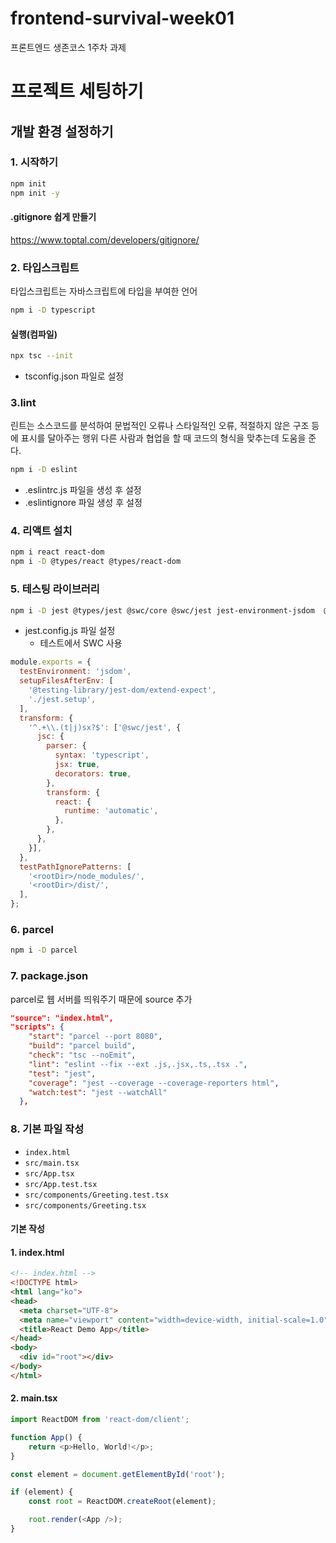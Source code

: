 # frontend-survival-week01

프론트엔드 생존코스 1주차 과제

# 프로젝트 세팅하기

## 개발 환경 설정하기
### 1. 시작하기
```sh
npm init
npm init -y
```

#### .gitignore 쉽게 만들기
https://www.toptal.com/developers/gitignore/

### 2. 타입스크립트

타입스크립트는 자바스크립트에 타입을 부여한 언어

```sh
npm i -D typescript
```
#### 실행(컴파일)
```sh
npx tsc --init
```
- tsconfig.json 파일로 설정

### 3.lint

린트는 소스코드를 분석하여 문법적인 오류나 스타일적인 오류, 적절하지 않은 구조 등에 표시를 달아주는 행위
다른 사람과 협업을 할 때 코드의 형식을 맞추는데 도움을 준다.

```sh
npm i -D eslint
```
- .eslintrc.js 파일을 생성 후 설정 
- .eslintignore 파일 생성 후 설정

### 4. 리액트 설치
```sh
npm i react react-dom
npm i -D @types/react @types/react-dom
```

### 5. 테스팅 라이브러리
```sh
npm i -D jest @types/jest @swc/core @swc/jest jest-environment-jsdom  @testing-library/react @testing-library/jest-dom
```

- jest.config.js 파일 설정
  - 테스트에서 SWC 사용

```javascript
module.exports = {
  testEnvironment: 'jsdom',
  setupFilesAfterEnv: [
    '@testing-library/jest-dom/extend-expect',
    './jest.setup',
  ],
  transform: {
    '^.+\\.(t|j)sx?$': ['@swc/jest', {
      jsc: {
        parser: {
          syntax: 'typescript',
          jsx: true,
          decorators: true,
        },
        transform: {
          react: {
            runtime: 'automatic',
          },
        },
      },
    }],
  },
  testPathIgnorePatterns: [
    '<rootDir>/node_modules/',
    '<rootDir>/dist/',
  ],
};
```

### 6. parcel

```sh
npm i -D parcel
```

### 7. package.json

parcel로 웹 서버를 띄워주기 때문에 source 추가

```json
"source": "index.html", 
"scripts": {
    "start": "parcel --port 8080",
    "build": "parcel build",
    "check": "tsc --noEmit",
    "lint": "eslint --fix --ext .js,.jsx,.ts,.tsx .",
    "test": "jest",
    "coverage": "jest --coverage --coverage-reporters html",
    "watch:test": "jest --watchAll"
  },
```

### 8. 기본 파일 작성
- `index.html`
- `src/main.tsx`
- `src/App.tsx`
- `src/App.test.tsx`
- `src/components/Greeting.test.tsx`
- `src/components/Greeting.tsx`

#### 기본 작성
#### 1. index.html
```html
<!-- index.html -->
<!DOCTYPE html>
<html lang="ko">
<head>
  <meta charset="UTF-8">
  <meta name="viewport" content="width=device-width, initial-scale=1.0">
  <title>React Demo App</title>
</head>
<body>
  <div id="root"></div>
</body>
</html>
```

#### 2. main.tsx
```typescript
import ReactDOM from 'react-dom/client';

function App() {
	return <p>Hello, World!</p>;
}

const element = document.getElementById('root');

if (element) {
	const root = ReactDOM.createRoot(element);

	root.render(<App />);
}
```